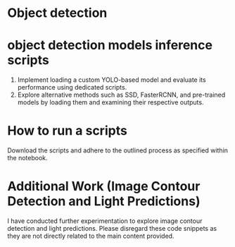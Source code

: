 # Object detection
# object detection models inference scripts

1. Implement loading a custom YOLO-based model and evaluate its performance using dedicated scripts.
2. Explore alternative methods such as SSD, FasterRCNN, and pre-trained models by loading them and examining their respective outputs.

# How to run a scripts

Download the scripts and adhere to the outlined process as specified within the notebook.

# Additional Work (Image Contour Detection and Light Predictions)

I have conducted further experimentation to explore image contour detection and light predictions. Please disregard these code snippets as they are not directly related to the main content provided.
